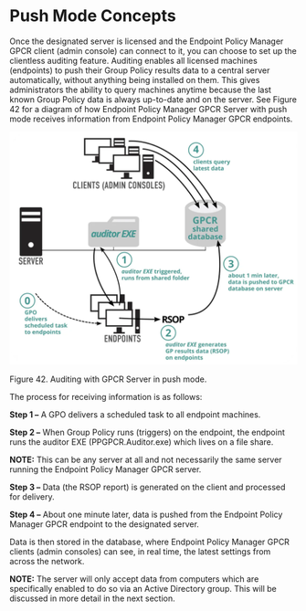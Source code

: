 # Push Mode Concepts

Once the designated server is licensed and the Endpoint Policy Manager GPCR client (admin console)
can connect to it, you can choose to set up the clientless auditing feature. Auditing enables all
licensed machines (endpoints) to push their Group Policy results data to a central server
automatically, without anything being installed on them. This gives administrators the ability to
query machines anytime because the last known Group Policy data is always up-to-date and on the
server. See Figure 42 for a diagram of how Endpoint Policy Manager GPCR Server with push mode
receives information from Endpoint Policy Manager GPCR endpoints.

![gpcr_server_with_push_mode_6](../../../../../../static/img/product_docs/policypak/policypak/grouppolicycompliancereporter/mode/push/gpcr_server_with_push_mode_6.webp)

Figure 42. Auditing with GPCR Server in push mode.

The process for receiving information is as follows:

**Step 1 –** A GPO delivers a scheduled task to all endpoint machines.

**Step 2 –** When Group Policy runs (triggers) on the endpoint, the endpoint runs the auditor EXE
(PPGPCR.Auditor.exe) which lives on a file share.

**NOTE:** This can be any server at all and not necessarily the same server running the Endpoint
Policy Manager GPCR server.

**Step 3 –** Data (the RSOP report) is generated on the client and processed for delivery.

**Step 4 –** About one minute later, data is pushed from the Endpoint Policy Manager GPCR endpoint
to the designated server.

Data is then stored in the database, where Endpoint Policy Manager GPCR clients (admin consoles) can
see, in real time, the latest settings from across the network.

**NOTE:** The server will only accept data from computers which are specifically enabled to do so
via an Active Directory group. This will be discussed in more detail in the next section.
